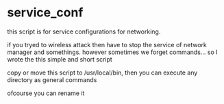 # service_conf

this script is for service configurations for networking.

if you tryed to wireless attack then have to stop the service of network manager and somethings. however sometimes we forget commands... so I wrote the this simple and short script

copy or move this script to /usr/local/bin, then you can execute any directory as general commands

ofcourse you can rename it
